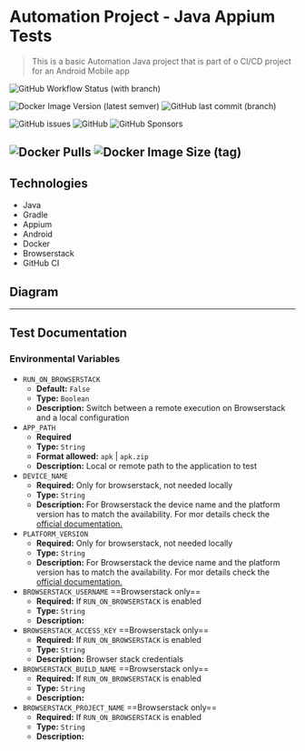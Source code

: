 # Automation Project - Java Appium Tests 

>This is a basic Automation Java project that is part of o CI/CD project for an Android Mobile app

![GitHub Workflow Status (with branch)](https://img.shields.io/github/actions/workflow/status/jayc13/automation-java-appium-android-for-notes/docker-image.yml?branch=main&label=TESTS%20-%20Build%20%26%20RUN&style=for-the-badge)

![Docker Image Version (latest semver)](https://img.shields.io/docker/v/caballerojavier13/automation-java-appium-notes?style=for-the-badge) ![GitHub last commit (branch)](https://img.shields.io/github/last-commit/jayc13/automation-java-appium-android-for-notes/main?label=Release%20date&style=for-the-badge)

![GitHub issues](https://img.shields.io/github/issues/jayc13/automation-java-appium-android-for-notes?style=for-the-badge) ![GitHub](https://img.shields.io/github/license/jayc13/automation-java-appium-android-for-notes?style=for-the-badge) ![GitHub Sponsors](https://img.shields.io/github/sponsors/jayc13?style=for-the-badge)

![Docker Pulls](https://img.shields.io/docker/pulls/caballerojavier13/automation-java-appium-notes?style=for-the-badge) ![Docker Image Size (tag)](https://img.shields.io/docker/image-size/caballerojavier13/automation-java-appium-notes/latest?label=Docker%20Image%20Size&style=for-the-badge)
---
## Technologies

 - Java
 - Gradle
 - Appium
 - Android
 - Docker
 - Browserstack
 - GitHub CI

## Diagram

---

## Test Documentation

### Environmental Variables

 - `RUN_ON_BROWSERSTACK`
    - **Default:** `False`
    - **Type:** `Boolean`
    - **Description:** Switch between a remote execution on Browserstack and a local configuration
 - `APP_PATH`
    - **Required**
    - **Type:** `String`
    - **Format allowed:** `apk` | `apk.zip`
    - **Description:** Local or remote path to the application to test
 - `DEVICE_NAME`
    - **Required:** Only for browserstack, not needed locally
    - **Type:** `String`
    - **Description:** For Browserstack the device name and the platform version has to match the availability. For mor details check the [official documentation.](https://www.browserstack.com/app-automate/capabilities?tag=w3c)
 - `PLATFORM_VERSION`
    - **Required:** Only for browserstack, not needed locally
    - **Type:** `String`
   - **Description:** For Browserstack the device name and the platform version has to match the availability. For mor details check the [official documentation.](https://www.browserstack.com/app-automate/capabilities?tag=w3c)
 - `BROWSERSTACK_USERNAME` ==Browserstack only==
    - **Required:** If `RUN_ON_BROWSERSTACK` is enabled
    - **Type:** `String`
    - **Description:**
 - `BROWSERSTACK_ACCESS_KEY` ==Browserstack only==
    - **Required:** If `RUN_ON_BROWSERSTACK` is enabled
    - **Type:** `String`
    - **Description:** Browser stack credentials
 - `BROWSERSTACK_BUILD_NAME` ==Browserstack only==
    - **Required:** If `RUN_ON_BROWSERSTACK` is enabled
    - **Type:** `String`
    - **Description:**
 - `BROWSERSTACK_PROJECT_NAME` ==Browserstack only==
    - **Required:** If `RUN_ON_BROWSERSTACK` is enabled
    - **Type:** `String`
    - **Description:**
